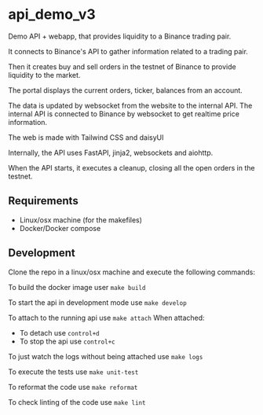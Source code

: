# api_demo_v3

Demo API + webapp, that provides liquidity to a Binance trading pair.

It connects to Binance's API to gather information related to a trading pair.

Then it creates buy and sell orders in the testnet of Binance to provide liquidity to the market.

The portal displays the current orders, ticker, balances from an account.

The data is updated by websocket from the website to the internal API.
The internal API is connected to Binance by websocket to get realtime price information.

The web is made with Tailwind CSS and daisyUI

Internally, the API uses FastAPI, jinja2, websockets and aiohttp.

When the API starts, it executes a cleanup, closing all the open orders in the testnet.

## Requirements

- Linux/osx machine (for the makefiles)
- Docker/Docker compose

## Development

Clone the repo in a linux/osx machine and execute the following commands:

To build the docker image user `make build`

To start the api in development mode use `make develop`

To attach to the running api use `make attach`
When attached:
- To detach use `control+d`
- To stop the api use `control+c`

To just watch the logs without being attached use `make logs`

To execute the tests use `make unit-test`

To reformat the code use `make reformat`

To check linting of the code use `make lint`
